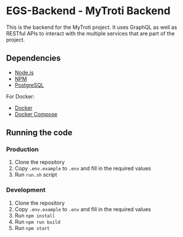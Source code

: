 # EGS-Backend - MyTroti Backend

This is the backend for the MyTroti project. It uses GraphQL as well as RESTful APIs to interact with the multiple services that are part of the project.

## Dependencies

- [Node.js](https://nodejs.org/en/)
- [NPM](https://www.npmjs.com/)
- [PostgreSQL](https://www.postgresql.org/)

For Docker:

- [Docker](https://www.docker.com/)
- [Docker Compose](https://docs.docker.com/compose/)

## Running the code

### Production

1. Clone the repository
2. Copy `.env.example` to `.env` and fill in the required values
3. Run `run.sh` script

### Development

1. Clone the repository
2. Copy `.env.example` to `.env` and fill in the required values
3. Run `npm install`
4. Run `npm run build`
5. Run `npm start`
